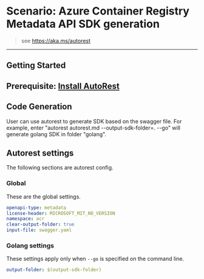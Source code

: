 # Scenario: Azure Container Registry Metadata API SDK generation
> see https://aka.ms/autorest

---
## Getting Started
Prerequisite: [Install AutoRest](https://aka.ms/autorest/install)
---
## Code Generation
User can use autorest to generate SDK based on the swagger file.
For example, enter "autorest autorest.md --output-sdk-folder=. --go" will generate golang SDK in folder "golang".

## Autorest settings
The following sections are autorest config.

### Global
These are the global settings.
``` yaml
openapi-type: metadata
license-header: MICROSOFT_MIT_NO_VERSION
namespace: acr
clear-output-folder: true
input-file: swagger.yaml
```

### Golang settings
These settings apply only when `--go` is specified on the command line.
``` yaml $(go)
output-folder: $(output-sdk-folder)
```